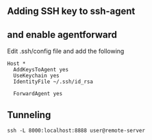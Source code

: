 ## Adding SSH key to ssh-agent
## and enable agentforward 

Edit .ssh/config file and add the following

```
Host *
  AddKeysToAgent yes
  UseKeychain yes
  IdentityFile ~/.ssh/id_rsa
  
  ForwardAgent yes
```
  
  
## Tunneling 
```
ssh -L 8000:localhost:8888 user@remote-server
```
